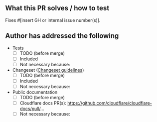 ## What this PR solves / how to test

Fixes #[insert GH or internal issue number(s)].

## Author has addressed the following

- Tests
  - [ ] TODO (before merge)
  - [ ] Included
  - [ ] Not necessary because:
- Changeset ([Changeset guidelines](https://github.com/cloudflare/workers-sdk/blob/main/CONTRIBUTING.md#changesets))
  - [ ] TODO (before merge)
  - [ ] Included
  - [ ] Not necessary because:
- Public documentation
  - [ ] TODO (before merge)
  - [ ] Cloudflare docs PR(s): <https://github.com/cloudflare/cloudflare-docs/pull/>...
  - [ ] Not necessary because:

<!--
**Note for PR author:**
We want to celebrate and highlight awesome PR review!
If you think this PR received a particularly high-caliber review, please assign it the label `highlight pr review` so future reviewers can take inspiration and learn from it.
-->
